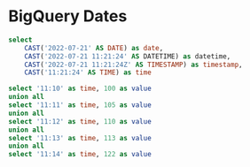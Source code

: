 # BigQuery Dates

```sql dates
select
    CAST('2022-07-21' AS DATE) as date,
    CAST('2022-07-21 11:21:24' AS DATETIME) as datetime,
    CAST('2022-07-21 11:21:24Z' AS TIMESTAMP) as timestamp,
    CAST('11:21:24' AS TIME) as time
```


```sql fff
select '11:10' as time, 100 as value
union all
select '11:11' as time, 105 as value
union all
select '11:12' as time, 110 as value
union all
select '11:13' as time, 113 as value
union all
select '11:14' as time, 122 as value
```

<LineChart
    data={fff}
/>
